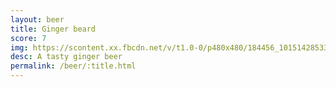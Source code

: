 ```yaml
---
layout: beer
title: Ginger beard
score: 7
img: https://scontent.xx.fbcdn.net/v/t1.0-0/p480x480/184456_10151428533288745_183483934_n.jpg?oh=a166f3b011ffec3ed1f20fbe5a06e311&oe=59206B79
desc: A tasty ginger beer
permalink: /beer/:title.html
---
```

